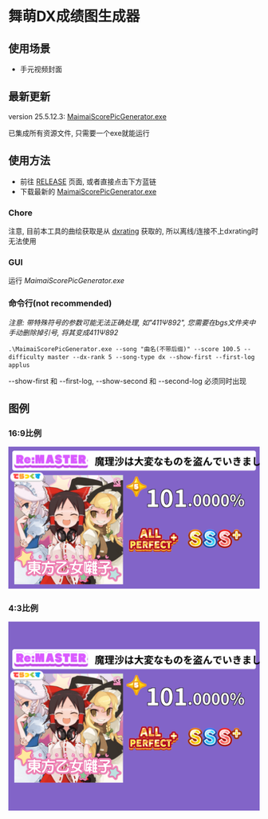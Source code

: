 # 舞萌DX成绩图生成器

## 使用场景
- 手元视频封面

## 最新更新
version 25.5.12.3: [MaimaiScorePicGenerator.exe](https://github.com/KirisameVanilla/MaimaiScorePicGenerator/releases/download/25.5.12.3/MaimaiScorePicGenerator.exe)

已集成所有资源文件, 只需要一个exe就能运行

## 使用方法
- 前往 [RELEASE](https://github.com/KirisameVanilla/MaimaiScorePicGenerator/releases) 页面, 或者直接点击下方蓝链
- 下载最新的 [MaimaiScorePicGenerator.exe](https://github.com/KirisameVanilla/MaimaiScorePicGenerator/releases/download/25.5.12.3/MaimaiScorePicGenerator.exe)

### Chore

注意, 目前本工具的曲绘获取是从 [dxrating](https://shama.dxrating.net) 获取的, 所以离线/连接不上dxrating时无法使用

### GUI

运行 *MaimaiScorePicGenerator.exe*

### 命令行(not recommended)

*注意: 带特殊符号的参数可能无法正确处理, 如"411Ψ892", 您需要在bgs文件夹中手动删除掉引号, 将其变成411Ψ892*

```
.\MaimaiScorePicGenerator.exe --song "曲名(不带后缀)" --score 100.5 --difficulty master --dx-rank 5 --song-type dx --show-first --first-log applus
```

--show-first 和 --first-log, --show-second 和 --second-log 必须同时出现


## 图例
### 16:9比例
![](examples/eg.png)
### 4:3比例
![](examples/eg43.png)
